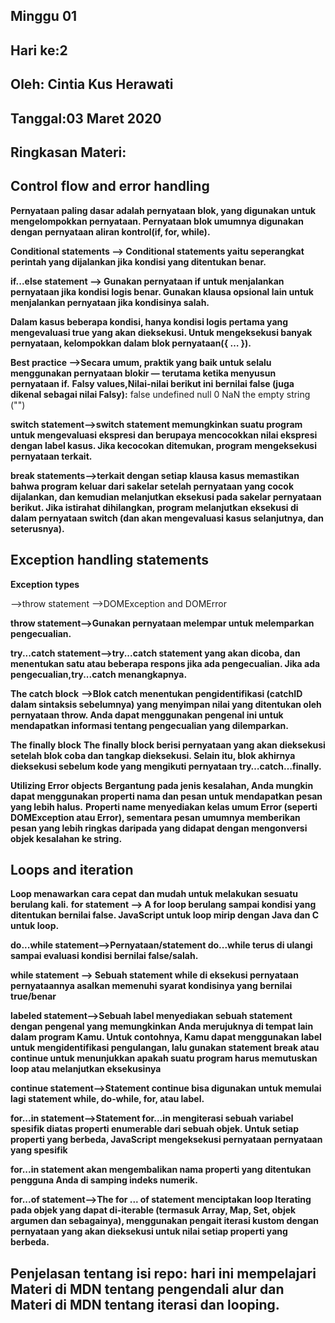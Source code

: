 ## Minggu 01
## Hari ke:2
## Oleh: Cintia Kus Herawati 
## Tanggal:03 Maret 2020
## Ringkasan Materi:

## Control flow and error handling
**Pernyataan paling dasar adalah pernyataan blok, yang digunakan untuk mengelompokkan pernyataan.
Pernyataan blok umumnya digunakan dengan pernyataan aliran kontrol(if, for, while).**

**Conditional statements --> Conditional statements yaitu seperangkat perintah yang dijalankan jika kondisi yang ditentukan benar.**

**if...else statement --> Gunakan pernyataan if untuk menjalankan pernyataan jika kondisi logis benar. Gunakan klausa opsional lain untuk menjalankan pernyataan jika kondisinya salah.**

**Dalam kasus beberapa kondisi, hanya kondisi logis pertama yang mengevaluasi true yang akan dieksekusi. Untuk mengeksekusi banyak pernyataan, kelompokkan dalam blok pernyataan({ … }).**

**Best practice -->Secara umum, praktik yang baik untuk selalu menggunakan pernyataan blokir — terutama ketika menyusun pernyataan if.**
**Falsy values,Nilai-nilai berikut ini bernilai false (juga dikenal sebagai nilai Falsy):** 
false
undefined
null
0
NaN
the empty string ("")

**switch statement-->switch statement memungkinkan suatu program untuk mengevaluasi ekspresi dan berupaya mencocokkan nilai ekspresi dengan label kasus. Jika kecocokan ditemukan, program mengeksekusi pernyataan terkait.**

**break statements-->terkait dengan setiap klausa kasus memastikan bahwa program keluar dari sakelar setelah pernyataan yang cocok dijalankan, dan kemudian melanjutkan eksekusi pada sakelar pernyataan berikut. Jika istirahat dihilangkan, program melanjutkan eksekusi di dalam pernyataan switch (dan akan mengevaluasi kasus selanjutnya, dan seterusnya).**

## Exception handling statements ##

**Exception types**

-->throw statement
-->DOMException and DOMError

**throw statement-->Gunakan pernyataan melempar untuk melemparkan pengecualian.**

**try...catch statement-->try...catch statement yang akan dicoba, dan menentukan satu atau beberapa respons jika ada pengecualian. Jika ada pengecualian,try...catch menangkapnya.**

**The catch block**
**-->Blok catch menentukan pengidentifikasi (catchID dalam sintaksis sebelumnya) yang menyimpan nilai yang ditentukan oleh pernyataan throw. Anda dapat menggunakan pengenal ini untuk mendapatkan informasi tentang pengecualian yang dilemparkan.**

**The finally block**
**The finally block berisi pernyataan yang akan dieksekusi setelah blok coba dan tangkap dieksekusi. Selain itu, blok akhirnya dieksekusi sebelum kode yang mengikuti pernyataan try…catch…finally.**

**Utilizing Error objects**
**Bergantung pada jenis kesalahan, Anda mungkin dapat menggunakan properti nama dan pesan untuk mendapatkan pesan yang lebih halus.**
**Properti name menyediakan kelas umum Error (seperti DOMException atau Error), sementara pesan umumnya memberikan pesan yang lebih ringkas daripada yang didapat dengan mengonversi objek kesalahan ke string.**

## Loops and iteration

**Loop menawarkan cara cepat dan mudah untuk melakukan sesuatu berulang kali.**
**for statement --> A for loop berulang sampai kondisi yang ditentukan bernilai false. JavaScript untuk loop mirip dengan Java dan C untuk loop.**

**do...while statement-->Pernyataan/statement do...while terus di ulangi sampai evaluasi kondisi bernilai false/salah.**

**while statement --> Sebuah statement while di eksekusi pernyataan pernyataannya asalkan memenuhi syarat kondisinya yang bernilai true/benar**

**labeled statement-->Sebuah label menyediakan sebuah statement dengan pengenal yang memungkinkan Anda merujuknya di tempat lain dalam program Kamu. Untuk contohnya, Kamu dapat menggunakan label untuk mengidentifikasi pengulangan, lalu gunakan statement break atau continue untuk menunjukkan apakah suatu program harus memutuskan loop atau melanjutkan eksekusinya**

**continue statement-->Statement continue bisa digunakan untuk memulai lagi statement while, do-while, for, atau label.**

**for...in statement-->Statement for...in mengiterasi sebuah variabel spesifik diatas properti enumerable dari sebuah objek. Untuk setiap properti yang berbeda, JavaScript mengeksekusi pernyataan pernyataan yang spesifik**

**for...in statement akan mengembalikan nama properti yang ditentukan pengguna Anda di samping indeks numerik.**

**for...of statement-->The for ... of statement menciptakan loop Iterating pada objek yang dapat di-iterable (termasuk Array, Map, Set, objek argumen dan sebagainya), menggunakan pengait iterasi kustom dengan pernyataan yang akan dieksekusi untuk nilai setiap properti yang berbeda.**

## Penjelasan tentang isi repo: hari ini mempelajari Materi di MDN tentang pengendali alur dan Materi di MDN tentang iterasi dan looping.





